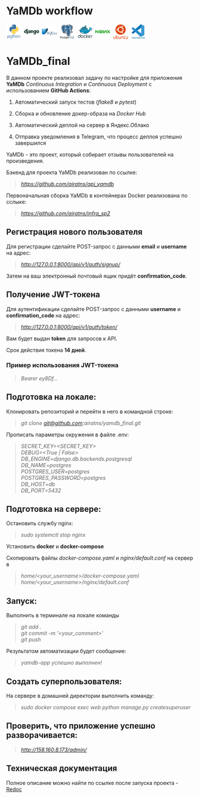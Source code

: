 # YaMDb workflow

<img src="https://github.com/devicons/devicon/blob/master/icons/python/python-original-wordmark.svg" title="HTML5" alt="HTML" width="40" height="40"/>&nbsp;
<img src="https://github.com/devicons/devicon/blob/master/icons/django/django-plain-wordmark.svg" title="HTML5" alt="HTML" width="40" height="40"/>&nbsp;
<img src="https://github.com/devicons/devicon/blob/master/icons/sqlite/sqlite-original-wordmark.svg" title="HTML5" alt="HTML" width="40" height="40"/>&nbsp;
<img src="https://github.com/devicons/devicon/blob/master/icons/postgresql/postgresql-original-wordmark.svg" title="HTML5" alt="HTML" width="40" height="40"/>&nbsp;
<img src="https://github.com/devicons/devicon/blob/master/icons/docker/docker-original-wordmark.svg" title="HTML5" alt="HTML" width="40" height="40"/>&nbsp;
<img src="https://github.com/devicons/devicon/blob/master/icons/nginx/nginx-original.svg" title="HTML5" alt="HTML" width="40" height="40"/>&nbsp;
<img src="https://github.com/devicons/devicon/blob/master/icons/ubuntu/ubuntu-plain-wordmark.svg" title="HTML5" alt="HTML" width="40" height="40"/>&nbsp;
<img src="https://github.com/devicons/devicon/blob/master/icons/vscode/vscode-original-wordmark.svg" title="HTML5" alt="HTML" width="40" height="40"/>&nbsp;

# YaMDb_final

В данном проекте реализовал задачу по настройке для приложения **YaMDb** *Continuous Integration* и *Continuous Deployment* с использованием **GitHub Actions**:

1. Автоматический запуск тестов (*flake8* и *pytest*)

2. Сборка и обновление докер-образа на *Docker Hub*

3. Автоматический деплой на сервер в Яндекс.Облако

4. Отправка уведомления в Telegram, что процесс деплоя успешно завершился

YaMDb - это проект, который собирает отзывы пользователей на произведения.

Бэкенд для проекта YaMDb реализован по ссылке:

>*https://github.com/airatns/api_yamdb*

Первоначальная сборка YaMDb в контейнерах Docker реализована по сслыке:

>*https://github.com/airatns/infra_sp2*

## **Регистрация нового пользователя**
Для регистрации сделайте POST-запрос с данными **email** и **username** на адрес:

>*http://127.0.0.1:8000/api/v1/auth/signup/*

Затем на ваш электронный почтовый ящик придёт **confirmation_code**.

## **Получение JWT-токена**
Для аутентификации сделайте POST-запрос с данными **username** и **confirmation_code** на адрес:

>*http://127.0.0.1:8000/api/v1/auth/token/*

Вам будет выдан **token** для запросов к API.

Срок действия токена **14 дней**.

### **Пример использования JWT-токена**

>*Bearer ey8Df...*

## **Подготовка на локале:**

Клонировать репозиторий и перейти в него в командной строке:

>*git clone git@github.com:airatns/yamdb_final.git*

Прописать параметры окружения в файле .env:

>*SECRET_KEY=<SECRET_KEY>* \
>*DEBUG=<True | False>* \
>*DB_ENGINE=django.db.backends.postgresql* \
>*DB_NAME=postgres* \
>*POSTGRES_USER=postgres* \
>*POSTGRES_PASSWORD=postgres* \
>*DB_HOST=db* \
>*DB_PORT=5432*

## **Подготовка на сервере:**

Остановить службу nginx:

>*sudo systemctl stop nginx*

Установить **docker** и **docker-compose**

Скопировать файлы *docker-compose.yaml* и *nginx/default.conf* на сервер в 

>*home/<your_username>/docker-compose.yaml* \
>*home/<your_username>/nginx/default.conf*

## **Запуск:**

Выполнить в терминале на локале команды

>*git add .* \
>*git commit -m '<your_comment>'* \
>*git push*

Результатом автоматизации будет сообщение:

>*yamdb-app успешно выполнен!*

## **Создать суперпользователя:**

На сервере в домашней директории выполнить команду:

>*sudo docker compose exec web python manage.py createsuperuser*

## **Проверить, что приложение успешно разворачивается:**

>*http://158.160.8.173/admin/*

## **Техническая документация**

Полное описание можно найти по ссылке после запуска проекта - <a href="http://127.0.0.1:8000/redoc" target="_blank">Redoc</a>
